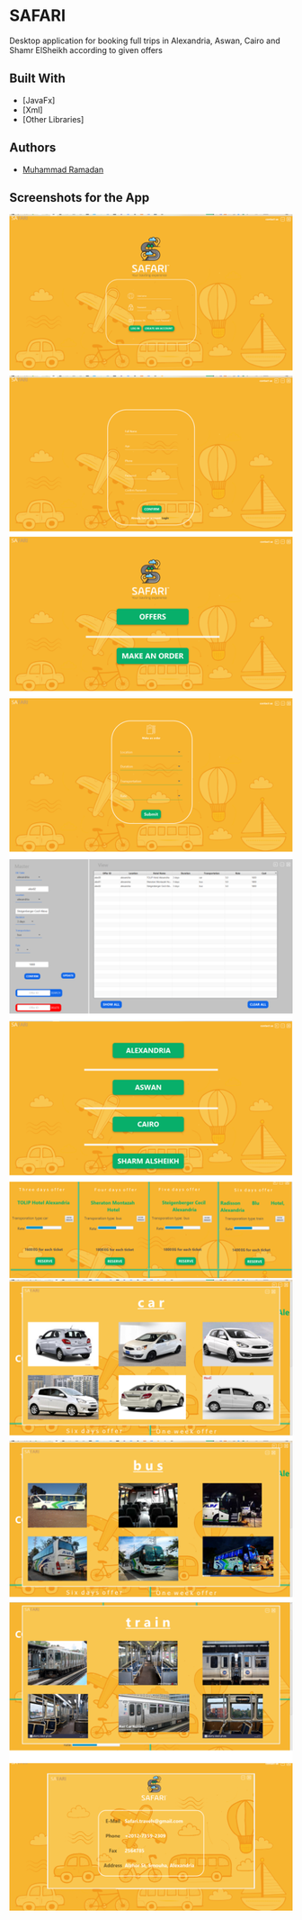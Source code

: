 # SAFARI
Desktop application for booking full trips in Alexandria, Aswan, Cairo and Shamr ElSheikh according to given offers


## Built With

* [JavaFx]
* [Xml]
* [Other Libraries]

## Authors

* [Muhammad Ramadan](https://www.linkedin.com/in/m7mdramadandx/)

## Screenshots for the App

![](screenshots/mainPage.png)
![](screenshots/signUp.png)
![](screenshots/home.png)
![](screenshots/makeAnOrder.png)
![](screenshots/StaffController.png)
![](screenshots/offers.png)
![](screenshots/alexOffers.png)
![](screenshots/cars.png)
![](screenshots/bus.png)
![](screenshots/train.png)
![](screenshots/contactUs.png)

